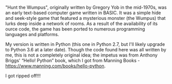 "Hunt the Wumpus", originally written by Gregory Yob in the mid-1970s, was an early text-based computer game written in BASIC. It was a simple hide and seek-style game that featured a mysterious monster (the Wumpus) that lurks deep inside a network of rooms. As a result of the availability of its ource code, the game has been ported to numerous programming languages and platforms. 

My version is written in Python (this one in Python 2.7, but I'll likely upgrade to Python 3.6 at a later date). Though the code found here was all written by me, this is not a completely original idea; the impetus was from Anthony Briggs' “Hello! Python” book, which I got from Manning Books - https://www.manning.com/books/hello-python. 

I got ripped off!!!
